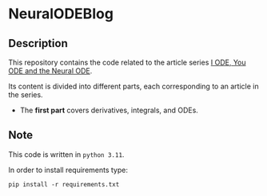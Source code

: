 # NeuralODEBlog

## Description

This repository contains the code related to the article series [I ODE, You ODE and the Neural ODE](https://www.lucadivita.it/en/teoria-matematica/i-ode-you-ode-and-the-neural-ode-1/).

Its content is divided into different parts, each corresponding to an article in the series.

* The **first part** covers derivatives, integrals, and ODEs.

## Note
This code is written in  `python 3.11`. 

In order to install requirements type:

`pip install -r requirements.txt`